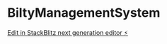 # BiltyManagementSystem

[Edit in StackBlitz next generation editor ⚡️](https://stackblitz.com/~/github.com/tataambani2030/BiltyManagementSystem)
